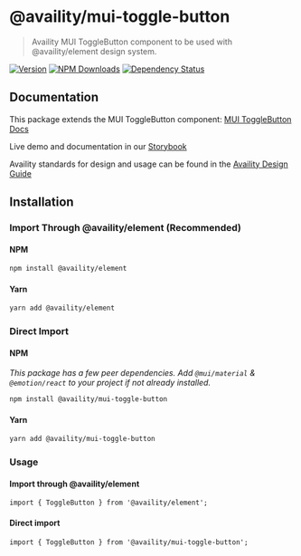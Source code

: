 # @availity/mui-toggle-button

> Availity MUI ToggleButton component to be used with @availity/element design system.

[![Version](https://img.shields.io/npm/v/@availity/mui-toggle-button.svg?style=for-the-badge)](https://www.npmjs.com/package/@availity/mui-toggle-button)
[![NPM Downloads](https://img.shields.io/npm/dt/@availity/mui-toggle-button.svg?style=for-the-badge)](https://www.npmjs.com/package/@availity/mui-toggle-button)
[![Dependency Status](https://img.shields.io/librariesio/release/npm/@availity/mui-toggle-button?style=for-the-badge)](https://github.com/Availity/element/blob/main/packages/mui-toggle-button/package.json)

## Documentation

This package extends the MUI ToggleButton component: [MUI ToggleButton Docs](https://mui.com/components/toggle-button/)

Live demo and documentation in our [Storybook](https://availity.github.io/element/?path=/docs/components-togglebutton-introduction--docs)

Availity standards for design and usage can be found in the [Availity Design Guide](https://zeroheight.com/2e36e50c7)

## Installation

### Import Through @availity/element (Recommended)

#### NPM

```bash
npm install @availity/element
```

#### Yarn

```bash
yarn add @availity/element
```

### Direct Import

#### NPM

_This package has a few peer dependencies. Add `@mui/material` & `@emotion/react` to your project if not already installed._

```bash
npm install @availity/mui-toggle-button
```

#### Yarn

```bash
yarn add @availity/mui-toggle-button
```

### Usage

#### Import through @availity/element

```tsx
import { ToggleButton } from '@availity/element';
```

#### Direct import

```tsx
import { ToggleButton } from '@availity/mui-toggle-button';
```
